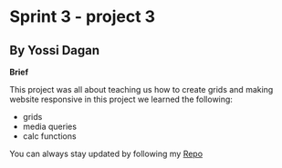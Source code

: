 # Sprint 3 - project 3

## By Yossi Dagan

**Brief**

This project was all about teaching us how to create grids and making website responsive
in this project we learned the following:

- grids
- media queries
- calc functions

You can always stay updated by following my [Repo](https://github.com/dyossid/)
